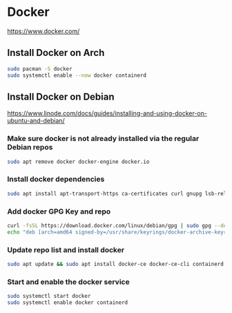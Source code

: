 # Docker

<https://www.docker.com/>

## Install Docker on Arch

```bash
sudo pacman -S docker
sudo systemctl enable --now docker containerd
```

## Install Docker on Debian

<https://www.linode.com/docs/guides/installing-and-using-docker-on-ubuntu-and-debian/>

### Make sure docker is not already installed via the regular Debian repos

```bash
sudo apt remove docker docker-engine docker.io
```

### Install docker dependencies

```bash
sudo apt install apt-transport-https ca-certificates curl gnupg lsb-release
```

### Add docker GPG Key and repo

```bash
curl -fsSL https://download.docker.com/linux/debian/gpg | sudo gpg --dearmor -o /usr/share/keyrings/docker-archive-keyring.gpg
echo "deb [arch=amd64 signed-by=/usr/share/keyrings/docker-archive-keyring.gpg] https://download.docker.com/linux/debian $(lsb_release -cs) stable" | sudo tee /etc/apt/sources.list.d/docker.list > /dev/null
```

### Update repo list and install docker

```bash
sudo apt update && sudo apt install docker-ce docker-ce-cli containerd.io
```

### Start and enable the docker service

```bash
sudo systemctl start docker
sudo systemctl enable docker containerd
```
